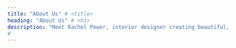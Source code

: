 ```yaml
---
title: "About Us" # <title>
heading: "About Us" # <h1>
description: "Meet Rachel Power, interior designer creating beautiful, functional homes across South East England. Discover our design philosophy and approach to transforming spaces." # seo/social preview
# 
---
```

